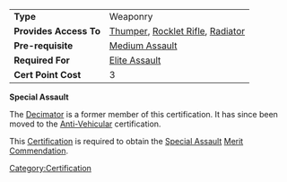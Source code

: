 |                        |                                                                                                                    |
| ---------------------- | ------------------------------------------------------------------------------------------------------------------ |
| **Type**               | Weaponry                                                                                                           |
| **Provides Access To** | [Thumper](Thumper.md), [Rocklet Rifle](Rocklet_Rifle.md), [Radiator](Radiator.md) |
| **Pre-requisite**      | [Medium Assault](Medium_Assault.md)                                                                     |
| **Required For**       | [Elite Assault](Elite_Assault.md)                                                                       |
| **Cert Point Cost**    | 3                                                                                                                  |

**Special Assault**

The [Decimator](Decimator.md) is a former member of this
certification. It has since been moved to the
[Anti-Vehicular](Anti-Vehicular.md) certification.

This [Certification](Certification.md) is required to obtain the
[Special Assault](</Special_Assault_(Merit)>) [Merit
Commendation](Merit_Commendation.md).

[Category:Certification](Category:Certification.md)
